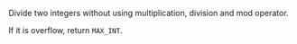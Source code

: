 Divide two integers without using multiplication, division and mod operator.

If it is overflow, return `MAX_INT`.

